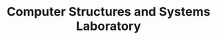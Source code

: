 ---
abbreviation: LRSS
bannerImg: ''
bannerText: ''
draft: false
externalLink: ''
id: 14
location: ''
projects:
- 15
- 28
- 47
- 66
- 87
- 97
- 120
- 201
- 343
- 345
- 346
- 347
- 348
- 349
- 377
- 386
- 508
- 517
- 521
- 525
- 558
summary: ''
title: Computer Structures and Systems Laboratory
---